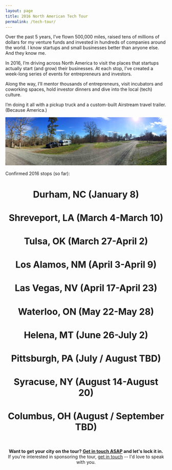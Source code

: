 ```yaml
---
layout: page
title: 2016 North American Tech Tour
permalink: /tech-tour/
---
```


<p>Over the past 5 years, I’ve flown 500,000 miles, raised tens of millions of dollars for my venture funds and invested in hundreds of companies around the world. I know startups and small businesses better than anyone else. And they know me.</p>

<p>In 2016, I’m driving across North America to visit the places that startups actually start (and grow) their businesses. At each stop, I’ve created a week-long series of events for entrepreneurs and investors.</p>

<p>Along the way, I’ll mentor thousands of entrepreneurs, visit incubators and coworking spaces, hold investor dinners and dive into the local (tech) culture.</p>

<p>I’m doing it all with a pickup truck and a custom-built Airstream travel trailer. (Because America.)</p>

<img src="/assets/2016/01/IMG_1220_small.jpg">
<br>

<p >Confirmed 2016 stops (so far):</p>

<h1 align="center"><strong>Durham, NC</strong> (January 8)</h1>

<h1 align="center"><strong>Shreveport, LA</strong> (March 4-March 10)</h1>

<h1 align="center"><strong>Tulsa, OK</strong> (March 27-April 2)</h1>

<h1 align="center"><strong>Los Alamos, NM</strong> (April 3-April 9)</h1>

<h1 align="center"><strong>Las Vegas, NV</strong> (April 17-April 23)</h1>

<h1 align="center"><strong>Waterloo, ON</strong> (May 22-May 28)</h1>

<h1 align="center"><strong>Helena, MT</strong> (June 26-July 2)</h1>

<h1 align="center"><strong>Pittsburgh, PA</strong> (July / August TBD)</h1>

<h1 align="center"><strong>Syracuse, NY</strong> (August 14-August 20)</h1>

<h1 align="center"><strong>Columbus, OH</strong> (August / September TBD)</h1>

<br>
<p align="center"><strong>Want to get your city on the tour? <a href="https://docs.google.com/a/resultsjunkies.com/forms/d/1EJSeTDTLN_SmPEQ1olljl6Oi-OrMoFgvQTVtgopbaiA/viewform">Get in touch ASAP</a> and let's lock it in.</strong><br> If you're interested in sponsoring the tour, <a href="mailto:paul@resultsjunkies.com">get in touch</a> -- I'd love to speak with you.</p>


